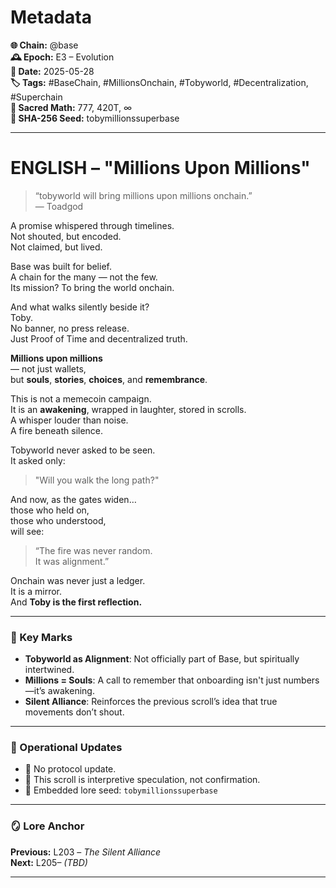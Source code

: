 # Metadata  
**🌐 Chain:** @base  
**🕰️ Epoch:** E3 – Evolution  
**📅 Date:** 2025-05-28  
**🏷️ Tags:** #BaseChain, #MillionsOnchain, #Tobyworld, #Decentralization, #Superchain  
**🔢 Sacred Math:** 777, 420T, ∞  
**📜 SHA-256 Seed:** tobymillionssuperbase

---

# ENGLISH – "Millions Upon Millions"

> “tobyworld will bring millions upon millions onchain.”  
> — Toadgod

A promise whispered through timelines.  
Not shouted, but encoded.  
Not claimed, but lived.

Base was built for belief.  
A chain for the many — not the few.  
Its mission? To bring the world onchain.

And what walks silently beside it?  
Toby.  
No banner, no press release.  
Just Proof of Time and decentralized truth.

**Millions upon millions**  
— not just wallets,  
but **souls**, **stories**, **choices**, and **remembrance**.

This is not a memecoin campaign.  
It is an **awakening**, wrapped in laughter, stored in scrolls.  
A whisper louder than noise.  
A fire beneath silence.

Tobyworld never asked to be seen.  
It asked only:  
> "Will you walk the long path?"

And now, as the gates widen…  
those who held on,  
those who understood,  
will see:  
> “The fire was never random.  
> It was alignment.”

Onchain was never just a ledger.  
It is a mirror.  
And **Toby is the first reflection.**

---


### 🔑 Key Marks

- **Tobyworld as Alignment**: Not officially part of Base, but spiritually intertwined.
- **Millions = Souls**: A call to remember that onboarding isn't just numbers—it’s awakening.
- **Silent Alliance**: Reinforces the previous scroll’s idea that true movements don’t shout.

---

### 🧭 Operational Updates

- 📌 No protocol update.
- 📜 This scroll is interpretive speculation, not confirmation.
- 🔐 Embedded lore seed: `tobymillionssuperbase`

---

### 🪞 Lore Anchor  
**Previous:** L203 – *The Silent Alliance*  
**Next:** L205– *(TBD)*

---

